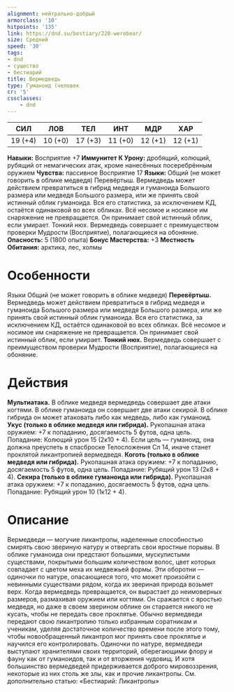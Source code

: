 ```yaml
---
alignment: нейтрально-добрый
armorclass: '10'
hitpoints: '135'
link: https://dnd.su/bestiary/220-werebear/
size: Средний
speed: '30'
tags:
- dnd
- существо
- бестиарий
title: Вермедведь
type: Гуманоид (человек
cr: '5'
cssclasses:
    - dnd
---
```



| СИЛ | ЛОВ | ТЕЛ | ИНТ | МДР | ХАР |
|---|---|---|---|---|---|
| 19 (+4) | 10 (+0) | 17 (+3) | 11 (+0) | 12 (+1) | 12 (+1) |
**Навыки:** Восприятие +7
**Иммунитет К Урону:** дробящий, колющий, рубящий от немагических атак, кроме нанесённых посеребрённым оружием
**Чувства:** пассивное Восприятие 17
**Языки:** Общий (не может говорить в облике медведя)
Перевёртыш. Вермедведь может действием превратиться в гибрид медведя и гуманоида Большого размера или медведя Большого размера, или же принять свой истинный облик гуманоида. Вся его статистика, за исключением КД, остаётся одинаковой во всех обликах. Всё несомое и носимое им снаряжение не превращается. Он принимает свой истинный облик, если умирает.
Тонкий нюх. Вермедведь совершает с преимуществом проверки Мудрости (Восприятие), полагающиеся на обоняние.
**Опасность:** 5 (1800 опыта)
**Бонус Мастерства:** +3
**Местность Обитания:** арктика, лес, холмы


# Особенности
Языки Общий (не может говорить в облике медведя)
**Перевёртыш.** Вермедведь может действием превратиться в гибрид медведя и гуманоида Большого размера или медведя Большого размера, или же принять свой истинный облик гуманоида. Вся его статистика, за исключением КД, остаётся одинаковой во всех обликах. Всё несомое и носимое им снаряжение не превращается. Он принимает свой истинный облик, если умирает.
**Тонкий нюх.** Вермедведь совершает с преимуществом проверки Мудрости (Восприятие), полагающиеся на обоняние.


# Действия
**Мультиатака.** В облике медведя вермедведь совершает две атаки когтями. В облике гуманоида он совершает две атаки секирой. В облике гибрида он может атаковать либо как медведь, либо как гуманоид.
**Укус (только в облике медведя или гибрида).** Рукопашная атака оружием: +7 к попаданию, досягаемость 5 футов, одна цель. Попадание: Колющий урон 15 (2к10 + 4). Если цель — гуманоид, она должна преуспеть в спасброске Телосложения Сл 14, иначе станет проклятой ликантропией вермедведя.
**Коготь (только в облике медведя или гибрида).** Рукопашная атака оружием: +7 к попаданию, досягаемость 5 футов, одна цель. Попадание: Рубящий урон 13 (2к8 + 4).
**Секира (только в облике гуманоида или гибрида).** Рукопашная атака оружием: +7 к попаданию, досягаемость 5 футов, одна цель. Попадание: Рубящий урон 10 (1к12 + 4).


# Описание
Вермедведи — могучие ликантропы, наделенные способностью смирять свою звериную натуру и отвергать свои яростные порывы. В облике гуманоида они предстают большими, мускулистыми существами, покрытыми большим количеством волос, цвет которых совпадает с цветом меха их медвежьей формы. Эти оборотни — одиночки по натуре, опасающиеся того, что может произойти с невинными существами рядом, когда их звериная природа возьмет верх. Когда вермедведь превращается, он вырастает до неимоверных размеров, размахивая оружием или когтями. Он сражается с яростью медведя, но даже в своем зверином облике он старается никого не кусать, чтобы не передать свое проклятье. Обычно вермедведи передают свою ликантропию только избранным соратникам и ученикам, уделяя достаточное количество времени после этого тому, чтобы новообращенный ликантроп мог принять свое проклятье и научился его контролировать. Одиночки по натуре, вермедведи выступают хранителями своих территорий, оберегающими флору и фауну как от гуманоидов, так и от вторжения чудовищ. И хотя большинство вермедведей придерживается доброго мировоззрения, некоторые из них столь же злы, как и прочие ликантропы. См. дополнительно статью: «Бестиарий: Ликантропы»